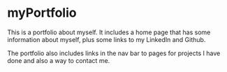 # myPortfolio

This is a portfolio about myself. It includes a home page that has some information about myself, plus some links to my LinkedIn and Github. 

The portfolio also includes links in the nav bar to pages for projects I have done and also a way to contact me. 